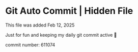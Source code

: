 # Git Auto Commit | Hidden File

This file was added Feb 12, 2025

Just for fun and keeping my daily git commit active 🤪

commit number: 611074
